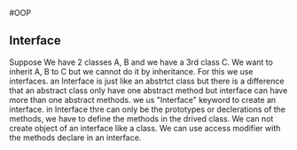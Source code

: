 #OOP
## Interface
Suppose We have 2 classes A, B and we have a 3rd class C. We want to inherit A, B to C but we cannot do it by inheritance. For this we use interfaces.
an Interface is just like an abstrtct class but there is a difference that an abstract class only have one abstract method but interface can have more than one abstract methods.
we us "Interface" keyword to create an interface.
in Interface thre can only be the prototypes or declerations of the methods, we have to define the methods in the drived class.
We can not create object of an interface like a class.
We can use access modifier with the methods declare in an interface.

